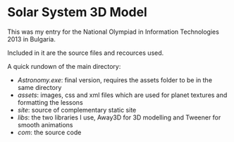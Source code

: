 Solar System 3D Model
=========

This was my entry for the National Olympiad in Information Technologies 2013 in Bulgaria. 

Included in it are the source files and recources used.

A quick rundown of the main directory:

- _Astronomy.exe_: final version, requires the assets folder to be in the same directory
- _assets_: images, css and xml files which are used for planet textures and formatting the lessons
- _site_: source of complementary static site
- _libs_: the two libraries I use, Away3D for 3D modelling and Tweener for smooth animations
- _com_: the source code

